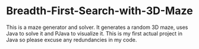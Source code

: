 # Breadth-First-Search-with-3D-Maze
This is a maze generator and solver. It generates a random 3D maze, uses Java to solve it and PJava to visualize it. This is my first actual project in Java so please excuse any redundancies in my code.
